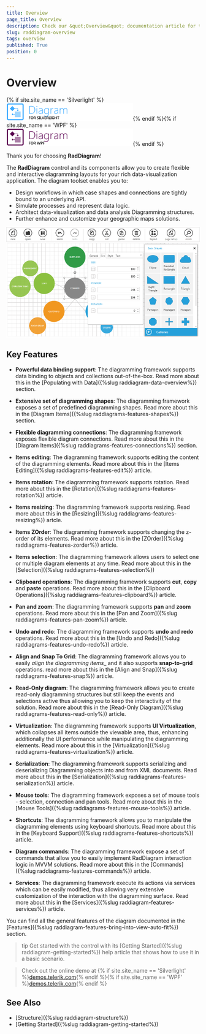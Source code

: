 ```yaml
---
title: Overview
page_title: Overview
description: Check our &quot;Overview&quot; documentation article for the RadDiagram {{ site.framework_name }} control.
slug: raddiagram-overview
tags: overview
published: True
position: 0
---
```


# Overview

{% if site.site_name == 'Silverlight' %}![diagram sl 46 text](images/diagram_sl_46_text.png){% endif %}{% if site.site_name == 'WPF' %}![diagram wpf 46 text](images/diagram_wpf_46_text.png){% endif %}

Thank you for choosing __RadDiagram__!		

The __RadDiagram__ control and its components allow you to create flexible and interactive diagramming layouts for your rich data-visualization application. The diagram toolset enables you to:

* Design workflows in which case shapes and connections are tightly bound to an underlying API.
* Simulate processes and represent data logic.
* Architect data-visualization and data analysis Diagramming structures.
* Further enhance and customize your geographic maps solutions.

![Rad Diagram Overview](images/RadDiagram_Overview.png)

## Key Features

* __Powerful data binding support__: The diagramming framework supports data binding to objects and collections out-of-the-box. Read more about this in the [Populating with Data]({%slug raddiagram-data-overview%}) section.

* __Extensive set of diagramming shapes__: The diagramming framework exposes a set of predefined diagramming shapes. Read more about this in the [Diagram Items]({%slug raddiagrams-features-shapes%}) section.

* __Flexible diagramming connections__: The diagramming framework exposes flexible diagram connections. Read more about this in the [Diagram Items]({%slug raddiagrams-features-connections%}) section.

* __Items editing__: The diagramming framework supports editing the content of the diagramming elements. Read more about this in the [Items Editing]({%slug raddiagrams-features-edit%}) article.

* __Items rotation__: The diagramming framework supports rotation. Read more about this in the [Rotation]({%slug raddiagrams-features-rotation%}) article.

* __Items resizing__: The diagramming framework supports resizing. Read more about this in the [Resizing]({%slug raddiagrams-features-resizing%}) artcle.

* __Items ZOrder__: The diagramming framework supports changing the z-order of its elements. Read more about this in the [ZOrder]({%slug raddiagrams-features-zorder%}) article.

* __Items selection__: The diagramming framework allows users to select one or multiple diagram elements at any time. Read more about this in the [Selection]({%slug raddiagrams-features-selection%})

* __Clipboard operations__: The diagramming framework supports __cut__, __copy__ and __paste__ operations. Read more about this in the [Clipboard Operations]({%slug raddiagrams-features-clipboard%}) article.

* __Pan and zoom__: The diagramming framework supports __pan__ and __zoom__ operations. Read more about this in the [Pan and Zoom]({%slug raddiagrams-features-pan-zoom%}) article.

* __Undo and redo__: The diagramming framework supports __undo__ and __redo__ operations. Read more about this in the [Undo and Redo]({%slug raddiagrams-features-undo-redo%}) article.

* __Align and Snap To Grid__: The diagramming framework allows you to easily _align the diagramming items__ and it also supports __snap-to-grid__ operations. read more about this in the [Align and Snap]({%slug raddiagrams-features-snap%}) article.

* __Read-Only diagram__: The diagramming framework allows you to create read-only diagramming structures but still keep the events and selections active thus allowing you to keep the interactivity of the solution. Read more about this in the [Read-Only Diagram]({%slug raddiagrams-features-read-only%}) article.

* __Virtualization__: The diagramming framework supports __UI Virtualization__, which collapses all items outside the viewable area, thus, enhancing additionally the UI performance while manipulating the diagramming elements. Read more about this in the [Virtualization]({%slug raddiagrams-features-virtualization%}) article.

* __Serialization__: The diagramming framework supports serializing and deserializing Diagramming objects into and from XML documents. Read more about this in the [Serialization]({%slug raddiagrams-features-serialization%}) article.

* __Mouse tools__: The diagramming framework exposes a set of mouse tools - selection, connection and pan tools. Read more about this in the [Mouse Tools]({%slug raddiagrams-features-mouse-tools%}) article.

* __Shortcuts__: The diagramming framework allows you to manipulate the diagramming elements using keyboard shortcuts. Read more about this in the [Keyboard Support]({%slug raddiagrams-features-shortcuts%}) article.

* __Diagram commands__: The diagramming framework expose a set of commands that allow you to easily implement  RadDiagram interaction logic in MVVM solutions. Read more about this in the [Commands]({%slug raddiagrams-features-commands%}) article.

* __Services__: The diagramming framework execute its actions via services which can be easily modified, thus allowing very extensive customization of the interaction with the diagramming surface. Read more about this in the [Services]({%slug raddiagram-features-services%}) article.

You can find all the general features of the diagram documented in the [Features]({%slug raddiagram-features-bring-into-view-auto-fit%}) section.  

>tip Get started with the control with its [Getting Started]({%slug raddiagram-getting-started%}) help article that shows how to use it in a basic scenario.  
 
<!-- -->
> Check out the online demo at {% if site.site_name == 'Silverlight' %}[demos.telerik.com](https://demos.telerik.com/silverlight/#Diagrams/FirstLook){% endif %}{% if site.site_name == 'WPF' %}[demos.telerik.com](https://demos.telerik.com/wpf/){% endif %}

## See Also
 * [Structure]({%slug raddiagram-structure%})
 * [Getting Started]({%slug raddiagram-getting-started%})
